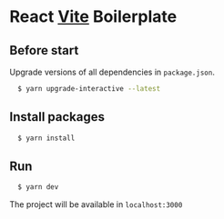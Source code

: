# React [Vite](https://vitejs.dev/guide/) Boilerplate

## Before start

Upgrade versions of all dependencies in `package.json`.

```bash
  $ yarn upgrade-interactive --latest
```


## Install packages

```bash
  $ yarn install
```

## Run

```bash
  $ yarn dev
```
The project will be available in `localhost:3000`